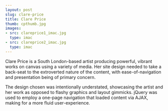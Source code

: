```yaml
---
layout: post
slug: clare-price
title: Clare Price
thumb: cpthumb.jpg
images:
- src: clareprice1_imac.jpg
  type: imac
- src: clareprice2_imac.jpg
  type: imac
---
```


Clare Price is a South London-based artist producing powerful, vibrant works on canvas using a variety of media. Her site design needed to take a back-seat to the extroverted nature of the content, with ease-of-navigation and presentation being of primary concern.

The design chosen was intentionally understated, showcasing the artist and her work as opposed to flashy graphics and layout gimmicks. jQuery was used to employ a one-page navigation that loaded content via AJAX, making for a more fluid user-experience.